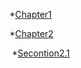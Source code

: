 *[Chapter1](chapter1/introduction.md)

*[Chapter2](chapter2/algorithms.md)

​		*[Secontion2.1](chapter1/algorithms.md)

